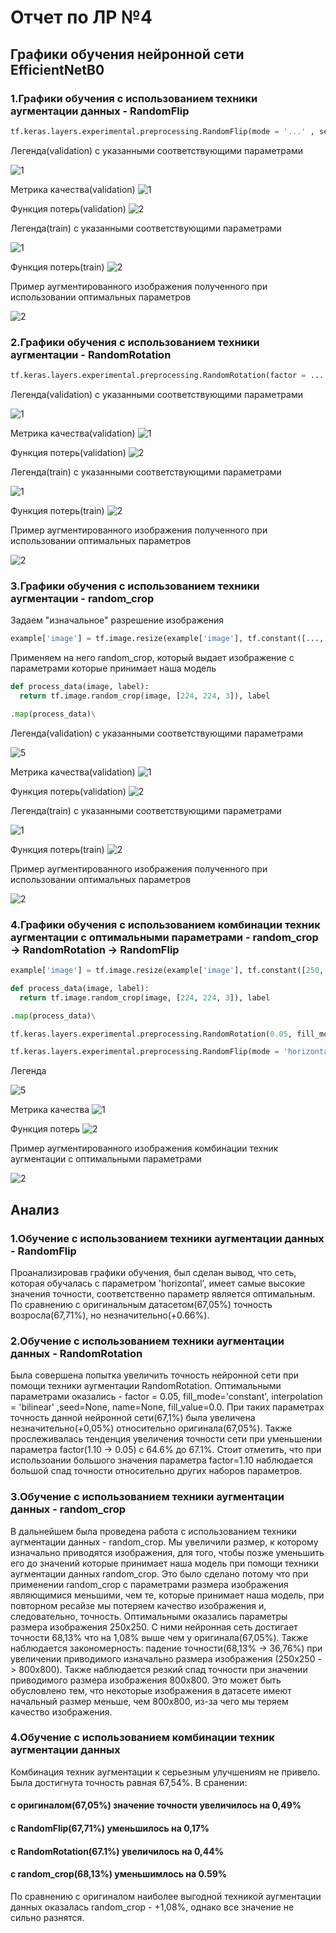 # Отчет по ЛР №4

## Графики обучения нейронной сети EfficientNetB0
### 1.Графики обучения с использованием техники аугментации данных - RandomFlip


```python
tf.keras.layers.experimental.preprocessing.RandomFlip(mode = '...' , seed=None, name=None)
```

Легенда(validation) с указанными соответствующими параметрами

![1](https://github.com/k0styamba/CNN-food-101/blob/myoutputLab4/Graphs/RandomFlip/Validation.png)

Метрика качества(validation)
![1](https://github.com/k0styamba/CNN-food-101/blob/myoutputLab4/Graphs/RandomFlip/epoch_categorical_accuracy_validation.svg)

Функция потерь(validation)
![2](https://github.com/k0styamba/CNN-food-101/blob/myoutputLab4/Graphs/RandomFlip/epoch_loss_validation.svg)

Легенда(train) с указанными соответствующими параметрами

![1](https://github.com/k0styamba/CNN-food-101/blob/myoutputLab4/Graphs/RandomFlip/Train.png)

Функция потерь(train)
![2](https://github.com/k0styamba/CNN-food-101/blob/myoutputLab4/Graphs/RandomFlip/epoch_loss_train.svg)

Пример аугментированного изображения полученного при использовании оптимальных параметров

![2](https://github.com/k0styamba/CNN-food-101/blob/myoutputLab4/OptimalFlipSample.jpg)

### 2.Графики обучения с использованием техники аугментации - RandomRotation

```python
tf.keras.layers.experimental.preprocessing.RandomRotation(factor = ... , fill_mode = ... , interpolation = ... ,seed=None, name=None, fill_value=0.0)
```

Легенда(validation) с указанными соответствующими параметрами

![1](https://github.com/k0styamba/CNN-food-101/blob/myoutputLab4/Graphs/RandomRotation/Validation.png)

Метрика качества(validation)
![1](https://github.com/k0styamba/CNN-food-101/blob/myoutputLab4/Graphs/RandomRotation/epoch_categorical_accuracy_validation.svg)

Функция потерь(validation)
![2](https://github.com/k0styamba/CNN-food-101/blob/myoutputLab4/Graphs/RandomRotation/epoch_loss_validation.svg)

Легенда(train) с указанными соответствующими параметрами

![1](https://github.com/k0styamba/CNN-food-101/blob/myoutputLab4/Graphs/RandomRotation/Train.png)

Функция потерь(train)
![2](https://github.com/k0styamba/CNN-food-101/blob/myoutputLab4/Graphs/RandomRotation/epoch_loss_train.svg)

Пример аугментированного изображения полученного при использовании оптимальных параметров

![2](https://github.com/k0styamba/CNN-food-101/blob/myoutputLab4/OptimalRotationSample.jpg)

### 3.Графики обучения с использованием техники аугментации - random_crop

Задаем "изначальное" разрешение изображения

```python
example['image'] = tf.image.resize(example['image'], tf.constant([..., ...]), method = 'nearest')
```

Применяем на него random_crop, который выдает изображение с параметрами которые принимает наша модель

```python
def process_data(image, label):
  return tf.image.random_crop(image, [224, 224, 3]), label
```

```python
.map(process_data)\
```

Легенда(validation) с указанными соответствующими параметрами

![5](https://github.com/k0styamba/CNN-food-101/blob/myoutputLab4/Graphs/RandomCrop/Validation.png)

Метрика качества(validation)
![1](https://github.com/k0styamba/CNN-food-101/blob/myoutputLab4/Graphs/RandomCrop/epoch_categorical_accuracy_validation.svg)

Функция потерь(validation)
![2](https://github.com/k0styamba/CNN-food-101/blob/myoutputLab4/Graphs/RandomCrop/epoch_loss_validation.svg)

Легенда(train) с указанными соответствующими параметрами

![1](https://github.com/k0styamba/CNN-food-101/blob/myoutputLab4/Graphs/RandomCrop/Train.png)

Функция потерь(train)
![2](https://github.com/k0styamba/CNN-food-101/blob/myoutputLab4/Graphs/RandomCrop/epoch_loss_train.svg)

Пример аугментированного изображения полученного при использовании оптимальных параметров

![2](https://github.com/k0styamba/CNN-food-101/blob/myoutputLab4/OptimalCropSample.jpg)

### 4.Графики обучения с использованием комбинации техник аугментации с оптимальными параметрами - random_crop -> RandomRotation -> RandomFlip

```python
example['image'] = tf.image.resize(example['image'], tf.constant([250, 250]), method = 'nearest')
```

```python
def process_data(image, label):
  return tf.image.random_crop(image, [224, 224, 3]), label
```

```python
.map(process_data)\
```

```python
tf.keras.layers.experimental.preprocessing.RandomRotation(0.05, fill_mode='constant', interpolation = 'bilinear' ,seed=None, name=None, fill_value=0.0)
```

```python
tf.keras.layers.experimental.preprocessing.RandomFlip(mode = 'horizontal' , seed=None, name=None)
```

Легенда

![5](https://github.com/k0styamba/CNN-food-101/blob/myoutputLab4/Graphs/OptimalComb/Legend.png)

Метрика качества
![1](https://github.com/k0styamba/CNN-food-101/blob/myoutputLab4/Graphs/OptimalComb/epoch_categorical_accuracy.svg)

Функция потерь
![2](https://github.com/k0styamba/CNN-food-101/blob/myoutputLab4/Graphs/OptimalComb/epoch_loss.svg)

Пример аугментированного изображения комбинации техник аугментации с оптимальными параметрами

![2](https://github.com/k0styamba/CNN-food-101/blob/myoutputLab4/OptimalComboSample.jpg)

## Анализ
### 1.Обучение с использованием техники аугментации данных - RandomFlip
Проанализировав графики обучения, был сделан вывод, что сеть, которая обучалась с параметром 'horizontal', имеет самые высокие значения точности, соответственно параметр является оптимальным. По сравнению с оригинальным датасетом(67,05%) точность возросла(67,71%), но незначительно(+0.66%). 

### 2.Обучение с использованием техники аугментации данных - RandomRotation
Была совершена попытка увеличить точность нейронной сети при помощи техники аугментации RandomRotation. Оптимальными параметрами оказались - factor = 0.05, fill_mode='constant', interpolation = 'bilinear' ,seed=None, name=None, fill_value=0.0. При таких параметрах точность данной нейронной сети(67,1%) была увеличена незначительно(+0,05%) относительно оригинала(67,05%). Также прослеживалась тенденция увеличения точности сети при уменьшении параметра factor(1.10 -> 0.05) c 64.6% до 67.1%. Стоит отметить, что при использоании большого значения параметра factor=1.10 наблюдается большой спад точности относительно других наборов параметров.

### 3.Обучение с использованием техники аугментации данных - random_crop
В дальнейшем была проведена работа с использованием техники аугментации данных - random_crop. Мы увеличили размер, к которому изначально приводятся изображения, для того, чтобы позже уменьшить его до значений которые принимает наша модель при помощи техники аугментации данных random_crop. Это было сделано потому что при применении random_crop с параметрами размера изображения являющимися меньшими, чем те, которые принимает наша модель, при повторном ресайзе мы потеряем качество изображения и, следовательно, точность.
Оптимальными оказались параметры размера изображения 250x250. С ними нейронная сеть достигает точности 68,13% что на 1,08% выше чем у оригинала(67,05%). Также наблюдается закономерность: падение точности(68,13% -> 36,76%) при увеличении приводимого изначально размера изображения (250x250 -> 800x800). Также наблюдается резкий спад точности при значении приводимого размера изображения 800х800. Это может быть обусловлено тем, что некоторые изображения в датасете имеют начальный размер меньше, чем 800х800, из-за чего мы теряем качество изображения.

### 4.Обучение с использованием комбинации техник аугментации данных
Комбинация техник аугментации к серьезным улучшениям не привело. Была достигнута точность равная 67,54%.
В сранении:
#### с оригиналом(67,05%) значение точности увеличилось на 0,49% 
#### с RandomFlip(67,71%) уменьшилось на 0,17% 
#### с RandomRotation(67.1%) увеличилось на 0,44%
#### c random_crop(68,13%) уменьшимлось на 0.59%
По сравнению с оригиналом наиболее выгодной техникой аугментации данных оказалась random_crop - +1,08%, однако все значение не сильно разнятся.

